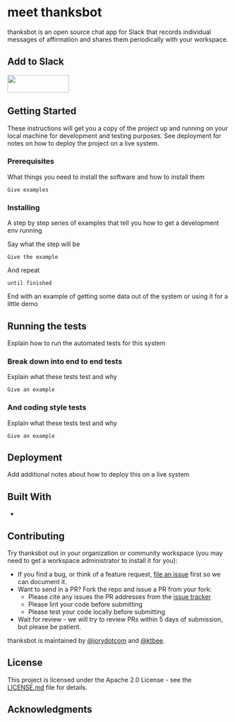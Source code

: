 # meet thanksbot

thanksbot is an open source chat app for Slack that records individual messages of affirmation and shares them periodically with your workspace.

## Add to Slack


<a href="https://slack.com/oauth/authorize?scope=incoming-webhook,bot&client_id=962050889920.989827594197&redirect_uri=https://cf026c2a.ngrok.io/slack/auth">
    <img alt=""Add to Slack"" height="40" width="139" src="https://platform.slack-edge.com/img/add_to_slack.png" srcset="https://platform.slack-edge.com/img/add_to_slack.png 1x, https://platform.slack-edge.com/img/add_to_slack@2x.png 2x" />
</a>


## Getting Started

These instructions will get you a copy of the project up and running on your local machine for development and testing purposes. See deployment for notes on how to deploy the project on a live system.

### Prerequisites

What things you need to install the software and how to install them

```
Give examples
```

### Installing

A step by step series of examples that tell you how to get a development env running

Say what the step will be

```
Give the example
```

And repeat

```
until finished
```

End with an example of getting some data out of the system or using it for a little demo

## Running the tests

Explain how to run the automated tests for this system

### Break down into end to end tests

Explain what these tests test and why

```
Give an example
```

### And coding style tests

Explain what these tests test and why

```
Give an example
```

## Deployment

Add additional notes about how to deploy this on a live system

## Built With

* 

## Contributing

Try thanksbot out in your organization or community workspace (you may need to get a workspace administrator to install it for you): 

* If you find a bug, or think of a feature request, [file an issue]() first so we can document it.
* Want to send in a PR? Fork the repo and issue a PR from your fork:
  * Please cite any issues the PR addresses from the [issue tracker]()
  * Please lint your code before submitting
  * Please test your code locally before submitting 
* Wait for review - we will try to review PRs within 5 days of submission, but please be patient.

thanksbot is maintained by [@jorydotcom]() and [@ktbee](). 

## License

This project is licensed under the Apache 2.0 License - see the [LICENSE.md](LICENSE.md) file for details.

## Acknowledgments
